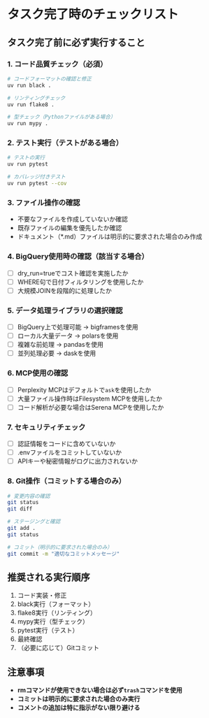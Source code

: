 # タスク完了時のチェックリスト

## タスク完了前に必ず実行すること

### 1. コード品質チェック（必須）
```bash
# コードフォーマットの確認と修正
uv run black .

# リンティングチェック
uv run flake8 .

# 型チェック（Pythonファイルがある場合）
uv run mypy .
```

### 2. テスト実行（テストがある場合）
```bash
# テストの実行
uv run pytest

# カバレッジ付きテスト
uv run pytest --cov
```

### 3. ファイル操作の確認
- 不要なファイルを作成していないか確認
- 既存ファイルの編集を優先したか確認
- ドキュメント（*.md）ファイルは明示的に要求された場合のみ作成

### 4. BigQuery使用時の確認（該当する場合）
- [ ] dry_run=trueでコスト確認を実施したか
- [ ] WHERE句で日付フィルタリングを使用したか
- [ ] 大規模JOINを段階的に処理したか

### 5. データ処理ライブラリの選択確認
- [ ] BigQuery上で処理可能 → bigframesを使用
- [ ] ローカル大量データ → polarsを使用
- [ ] 複雑な前処理 → pandasを使用
- [ ] 並列処理必要 → daskを使用

### 6. MCP使用の確認
- [ ] Perplexity MCPはデフォルトで`ask`を使用したか
- [ ] 大量ファイル操作時はFilesystem MCPを使用したか
- [ ] コード解析が必要な場合はSerena MCPを使用したか

### 7. セキュリティチェック
- [ ] 認証情報をコードに含めていないか
- [ ] .envファイルをコミットしていないか
- [ ] APIキーや秘密情報がログに出力されないか

### 8. Git操作（コミットする場合のみ）
```bash
# 変更内容の確認
git status
git diff

# ステージングと確認
git add .
git status

# コミット（明示的に要求された場合のみ）
git commit -m "適切なコミットメッセージ"
```

## 推奨される実行順序
1. コード実装・修正
2. black実行（フォーマット）
3. flake8実行（リンティング）
4. mypy実行（型チェック）
5. pytest実行（テスト）
6. 最終確認
7. （必要に応じて）Gitコミット

## 注意事項
- **rmコマンドが使用できない場合は必ず`trash`コマンドを使用**
- **コミットは明示的に要求された場合のみ実行**
- **コメントの追加は特に指示がない限り避ける**